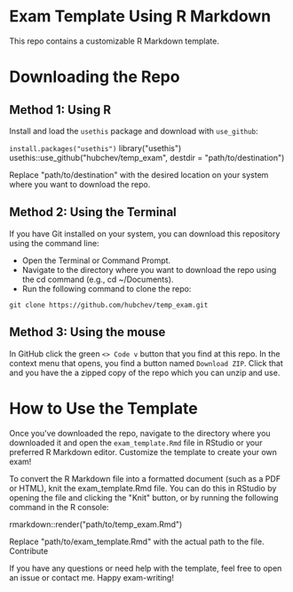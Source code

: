 # Exam Template Using R Markdown

This repo contains a customizable R Markdown template.

# Downloading the Repo

## Method 1: Using R

Install and load the `usethis` package and download with `use_github`:

`install.packages("usethis")`
library("usethis")
usethis::use_github("hubchev/temp_exam", destdir = "path/to/destination") 

Replace "path/to/destination" with the desired location on your system where you want to download the repo.

## Method 2: Using the Terminal

If you have Git installed on your system, you can download this repository using the command line:

- Open the Terminal or Command Prompt.
- Navigate to the directory where you want to download the repo using the cd command (e.g., cd ~/Documents).
- Run the following command to clone the repo: 

`git clone https://github.com/hubchev/temp_exam.git`

## Method 3: Using the mouse

In GitHub click the green `<> Code v` button that you find at this repo. In the context menu that opens, you find a button named `Download ZIP`. Click that and you have the a zipped copy of the repo which you can unzip and use.

# How to Use the Template

Once you've downloaded the repo, navigate to the directory where you downloaded it and open the `exam_template.Rmd` file in RStudio or your preferred R Markdown editor. Customize the template to create your own exam!

To convert the R Markdown file into a formatted document (such as a PDF or HTML), knit the exam_template.Rmd file. You can do this in RStudio by opening the file and clicking the "Knit" button, or by running the following command in the R console:

rmarkdown::render("path/to/temp_exam.Rmd")

Replace "path/to/exam_template.Rmd" with the actual path to the file.
Contribute

If you have any questions or need help with the template, feel free to open an issue or contact me. Happy exam-writing!
